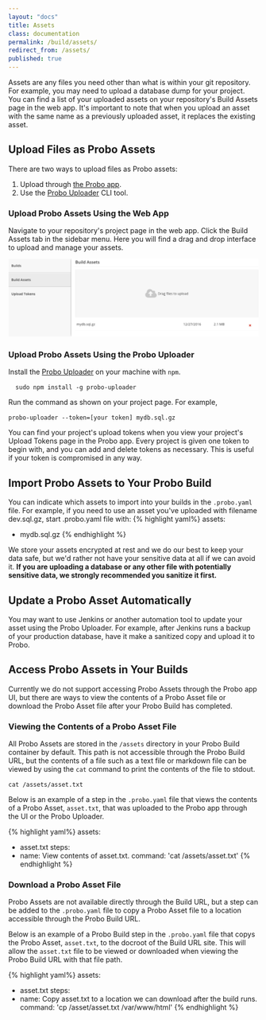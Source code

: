 ```yaml
---
layout: "docs"
title: Assets
class: documentation
permalink: /build/assets/
redirect_from: /assets/
published: true
---
```

Assets are any files you need other than what is within your git repository. For example, you may need to upload a database dump for your project. You can find a list of your uploaded assets on your repository's Build Assets page in the web app. It's important to note that when you upload an asset with the same name as a previously uploaded asset, it replaces the existing asset.

## Upload Files as Probo Assets

There are two ways to upload files as Probo assets:

1. Upload through [the Probo app](https://app.probo.ci/).
2. Use the [Probo Uploader](https://github.com/ProboCI/probo-uploader) CLI tool.

### Upload Probo Assets Using the Web App

Navigate to your repository's project page in the web app. Click the Build Assets tab in the sidebar menu. Here you will find a drag and drop interface to upload and manage your assets.

<img src="/images/db-asset-example.png" class="screenshot" alt="A database asset uploaded using the web app.">

### Upload Probo Assets Using the Probo Uploader

Install the [Probo Uploader](https://github.com/ProboCI/probo-uploader) on your machine with `npm`.

  ```
    sudo npm install -g probo-uploader
  ```

Run the command as shown on your project page. For example,

  ```
  probo-uploader --token=[your token] mydb.sql.gz
  ```

You can find your project's upload tokens when you view your project's Upload Tokens page in the Probo app. Every project is given one token to begin with, and you can add and delete tokens as necessary. This is useful if your token is compromised in any way.

## Import Probo Assets to Your Probo Build

You can indicate which assets to import into your builds in the `.probo.yaml` file. For example, if you need to use an asset you've uploaded with filename dev.sql.gz, start .probo.yaml file with:
{% highlight yaml%}
assets:
  - mydb.sql.gz
{% endhighlight %}

We store your assets encrypted at rest and we do our best to keep your data safe, but we'd rather not have your sensitive data at all if we can avoid it. **If you are uploading a database or any other file with potentially sensitive data, we strongly recommended you sanitize it first.**

## Update a Probo Asset Automatically

You may want to use Jenkins or another automation tool to update your asset using the Probo Uploader. For example, after Jenkins runs a backup of your production database, have it make a sanitized copy and upload it to Probo.

## Access Probo Assets in Your Builds

Currently we do not support accessing Probo Assets through the Probo app UI, but there are ways to view the contents of a Probo Asset file or download the Probo Asset file after your Probo Build has completed.

### Viewing the Contents of a Probo Asset File

All Probo Assets are stored in the `/assets` directory in your Probo Build container by default. This path is not accessible through the Probo Build URL, but the contents of a file such as a text file or markdown file can be viewed by using the `cat` command to print the contents of the file to stdout.
  ```
  cat /assets/asset.txt
  ```
Below is an example of a step in the `.probo.yaml` file that views the contents of a Probo Asset, `asset.txt`, that was uploaded to the Probo app through the UI or the Probo Uploader.

{% highlight yaml%}
assets:
  - asset.txt
steps:
  - name: View contents of asset.txt.
    command: 'cat /assets/asset.txt'
{% endhighlight %}

### Download a Probo Asset File

Probo Assets are not available directly through the Build URL, but a step can be added to the `.probo.yaml` file to copy a Probo Asset file to a location accessible through the Probo Build URL.

Below is an example of a Probo Build step in the `.probo.yaml` file that copys the Probo Asset, `asset.txt`, to the docroot of the Build URL site. This will allow the `asset.txt` file to be viewed or downloaded when viewing the Probo Build URL with that file path.

{% highlight yaml%}
assets:
  - asset.txt
steps:
  - name: Copy asset.txt to a location we can download after the build runs.
    command: 'cp /asset/asset.txt /var/www/html'
{% endhighlight %}
